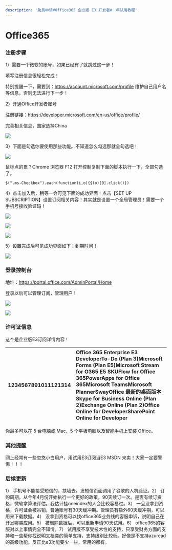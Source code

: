 ```yaml
---
description: '免费申请#Office365 企业版 E3 开发者#一年试用教程'
---
```


# Office365

### **注册步骤**  <a id="1"></a>

1）需要一个微软的账号，如果已经有了就跳过这一步！

填写注册信息很轻松完成！

特别提醒一下，需要到：https://account.microsoft.com/profile  维护自己用户名等信息，否则无法进行下一步！

2）开通Office开发者账号

注册链接：https://developer.microsoft.com/en-us/office/profile/

完善相关信息，国家选择China

![](https://ae01.alicdn.com/kf/HTB1.mQmS6TpK1RjSZKPq6y3UpXaG.jpg)

3）下面是勾选你要使用那些功能。不知道怎么勾选那就全勾选吧！

![](https://ae01.alicdn.com/kf/HTB15kgdS3DqK1RjSZSyq6yxEVXal.jpg)

鼠标点的累？Chrome 浏览器 F12 打开控制复制下面的脚本执行一下，全部勾选了。

```text
$(".ms-Checkbox").each(function(i,o){$(o)[0].click()})
```

4）点击加入后，稍等一会可见下面的成功界面！点击【SET UP SUBSCRIPTION】设置订阅相关内容！其实就是设置一个全局管理员！需要一个手机号接收验证码！

![](https://ae01.alicdn.com/kf/HTB1Y53JS4naK1RjSZFBq6AW7VXay.jpg)

![](https://ae01.alicdn.com/kf/HTB1bXEmS7zoK1RjSZFlq6yi4VXad.jpg)

![](https://ae01.alicdn.com/kf/HTB1kF3yS4YaK1RjSZFnq6y80pXa1.jpg)

5）设置完成后可见成功界面如下！到期时间！

![](https://ae01.alicdn.com/kf/HTB1B0koSW6qK1RjSZFmq6x0PFXam.jpg)

### 登录控制台 <a id="2"></a>

地址：https://portal.office.com/AdminPortal/Home

登录以后可以管理订阅，管理用户！

![](https://ae01.alicdn.com/kf/HTB11qAkS3HqK1RjSZFgq6y7JXXaA.jpg)

![](https://ae01.alicdn.com/kf/HTB1Q3QiSYvpK1RjSZPiq6zmwXXaa.jpg)

### 许可证信息 <a id="3"></a>

这个是企业版E3订阅详情内容！

| 1234567891011121314 | Office 365 Enterprise E3 DeveloperTo-Do \(Plan 3\)Microsoft Forms \(Plan E5\)Microsoft Stream for O365 E5 SKUFlow for Office 365PowerApps for Office 365Microsoft TeamsMicrosoft PlannerSwayOffice 最新的桌面版本Skype for Business Online \(Plan 2\)Exchange Online \(Plan 2\)Office Online for DeveloperSharePoint Online for Developer |
| :--- | :--- |


你最多可以在 5 台电脑或 Mac、5 个平板电脑以及智能手机上安装 Office。

### 其他提醒 <a id="4"></a>

网上经常有一些忽悠小白用户，用试用E3订阅当E3 MSDN 来卖！大家一定要警惕！！！

### **后续更新** <a id="5"></a>

1） 手机号不能接受短信的，扶墙去。发短信页面调用了谷歌的人机验证。2） 订购周期。从今年4月份开始执行一个更好的政策，90天续订一次。是否有续订资格，微软拿算法评估。我估计挂oneindex的人会比较容易过。3） 一旦没拿到资格，许可证会被吊销，普通账号有30天缓冲期。管理员有额外60天缓冲期，可以用来下载数据。4） 没拿到资格可以找office365业务线的客服申诉，说明自己在开发哪类应用。5） 被删除数据后，可以重新申请90天试用。6） office365的客服对以上事情完全不知情。7） 试用版不享受技术性的支持，只享受财务方面的支持和一些帮你找说明文档类的简单支持，支持级别比较低。好像是不支持azuread的高级功能。反正比e3功能要少一些，常用的都有。

